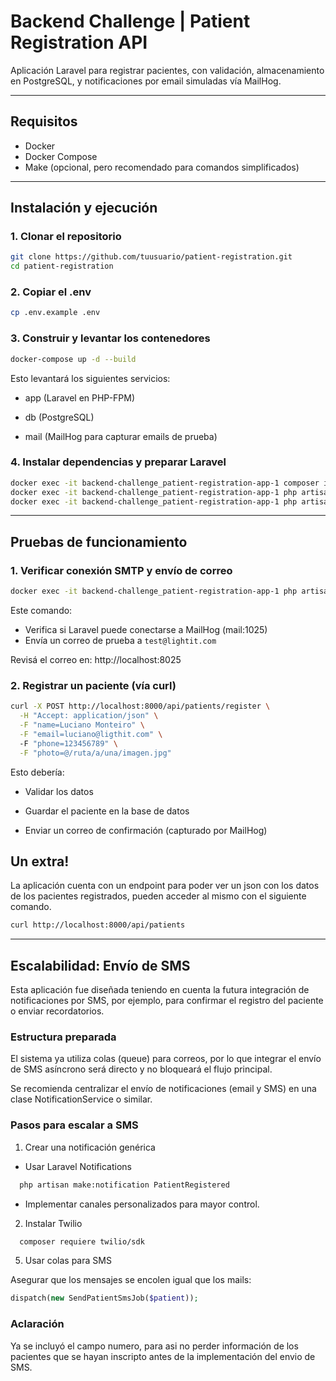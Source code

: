 # Backend Challenge | Patient Registration API

Aplicación Laravel para registrar pacientes, con validación, almacenamiento en PostgreSQL, y notificaciones por email simuladas vía MailHog.

---

## Requisitos

- Docker 
- Docker Compose 
- Make (opcional, pero recomendado para comandos simplificados)

---

## Instalación y ejecución

### 1. Clonar el repositorio

```bash
git clone https://github.com/tuusuario/patient-registration.git
cd patient-registration
```

### 2. Copiar el .env
```bash
cp .env.example .env
```

### 3. Construir y levantar los contenedores
```bash
docker-compose up -d --build
```

Esto levantará los siguientes servicios:

- app (Laravel en PHP-FPM)

- db (PostgreSQL)

- mail (MailHog para capturar emails de prueba)

### 4. Instalar dependencias y preparar Laravel
```bash
docker exec -it backend-challenge_patient-registration-app-1 composer install
docker exec -it backend-challenge_patient-registration-app-1 php artisan key:generate
docker exec -it backend-challenge_patient-registration-app-1 php artisan migrate
```

---

## Pruebas de funcionamiento

### 1. Verificar conexión SMTP y envío de correo
```bash
docker exec -it backend-challenge_patient-registration-app-1 php artisan mail:test-connection
```
Este comando:
- Verifica si Laravel puede conectarse a MailHog (mail:1025)
- Envía un correo de prueba a ```test@lightit.com```

Revisá el correo en: http://localhost:8025

### 2. Registrar un paciente (vía curl)
```bash
curl -X POST http://localhost:8000/api/patients/register \
  -H "Accept: application/json" \
  -F "name=Luciano Monteiro" \
  -F "email=luciano@ligthit.com" \ 
  -F "phone=123456789" \
  -F "photo=@/ruta/a/una/imagen.jpg"
```
Esto debería:

- Validar los datos

- Guardar el paciente en la base de datos

- Enviar un correo de confirmación (capturado por MailHog)

## Un extra!

La aplicación cuenta con un endpoint para poder ver un json con los datos de los pacientes registrados, pueden acceder al mismo con el siguiente comando.
```bash
curl http://localhost:8000/api/patients
```

---

## Escalabilidad: Envío de SMS

Esta aplicación fue diseñada teniendo en cuenta la futura integración de notificaciones por SMS, por ejemplo, para confirmar el registro del paciente o enviar recordatorios.

### Estructura preparada
El sistema ya utiliza colas (queue) para correos, por lo que integrar el envío de SMS asíncrono será directo y no bloqueará el flujo principal.

Se recomienda centralizar el envío de notificaciones (email y SMS) en una clase NotificationService o similar.

### Pasos para escalar a SMS

1. Crear una notificación genérica
  - Usar Laravel Notifications 
  ```bash 
    php artisan make:notification PatientRegistered 
  ```
  - Implementar canales personalizados para mayor control.

2. Instalar Twilio
  ```bash
    composer requiere twilio/sdk
  ```

5. Usar colas para SMS

Asegurar que los mensajes se encolen igual que los mails:
```php
dispatch(new SendPatientSmsJob($patient));
```

### Aclaración
Ya se incluyó el campo numero, para asi no perder información de los pacientes que se hayan inscripto antes de la implementación del envio de SMS.
